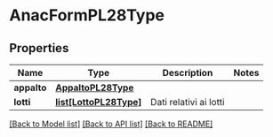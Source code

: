 # AnacFormPL28Type

## Properties
Name | Type | Description | Notes
------------ | ------------- | ------------- | -------------
**appalto** | [**AppaltoPL28Type**](AppaltoPL28Type.md) |  | 
**lotti** | [**list[LottoPL28Type]**](LottoPL28Type.md) | Dati relativi ai lotti | 

[[Back to Model list]](../README.md#documentation-for-models) [[Back to API list]](../README.md#documentation-for-api-endpoints) [[Back to README]](../README.md)

